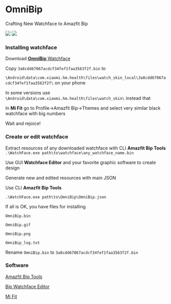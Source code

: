 # OmniBip

Crafting New Watchface to Amazfit Bip



![](https://github.com/OmniMir/OmniBip/releases/download/2.0/OmniBip.gif) ![](https://github.com/OmniMir/OmniBip/releases/download/2.0/OmniBip.png)  



### Installing watchface

Download [**OmniBip** Watchface](https://github.com/OmniMir/OmniBip/releases)



Copy `3a8cdd67067acdcf34fef1faa3563f2f.bin` to

`\Android\data\com.xiaomi.hm.health\files\watch_skin_local\3a8cdd67067acdcf34fef1faa3563f2f\` on your phone



In some versions use `\Android\data\com.xiaomi.hm.health\files\watch_skin\` instead that



In **Mi Fit** go to Profile->Amazfit Bip->Themes and select very similar black watchface with big numbers



Wait and rejoice!



### Create or edit watchface

Extract resources of any downloaded watchface with CLI **Amazfit Bip Tools**
`.\WatchFace.exe path\to\watchface\any_watchface_name.bin`



Use GUI **Watchface Editor** and your favorite graphic software to create design



Generate new and edited resources with main JSON


Use CLI **Amazfit Bip Tools**

`.\WatchFace.exe path\to\OmniBip\OmniBip.json`



If all is OK, you have files for installing

`OmniBip.bin`

`OmniBip.gif`

`OmniBip.png`

`OmniBip_log.txt`



Rename `OmniBip.bin` to `3a8cdd67067acdcf34fef1faa3563f2f.bin`



### Software

[Amazfit Bip Tools](https://bitbucket.org/valeronm/amazfitbiptools/downloads/)

[Bip Watchface Editor](https://forum.gizchina.it/index.php?/topic/1489-bip-wf-editor-by-ilgruppotester/)

[Mi Fit](https://play.google.com/store/apps/details?id=com.xiaomi.hm.health&hl=ru)